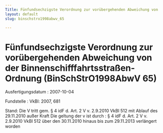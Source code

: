 ```yaml
---
Title: Fünfundsechzigste Verordnung zur vorübergehenden Abweichung von der Binnenschifffahrtsstraßen-Ordnung
layout: default
slug: binschstro1998abwv_65

---
```


# Fünfundsechzigste Verordnung zur vorübergehenden Abweichung von der Binnenschifffahrtsstraßen-Ordnung (BinSchStrO1998AbwV 65)

Ausfertigungsdatum
:   2007-10-04

Fundstelle
:   VkBl: 2007, 681

Stand: Die V tritt gem. § 4 idF d. Art. 2 V v. 2.9.2010 VkBl 512 mit Ablauf des 29.11.2010 außer Kraft
Die geltung der v ist durch
:   § 4 idF d. Art. 2 V v. 2.9.2010 VkBl 512 über den 30.11.2010 hinaus bis zum 29.11.2013 verlängert worden

